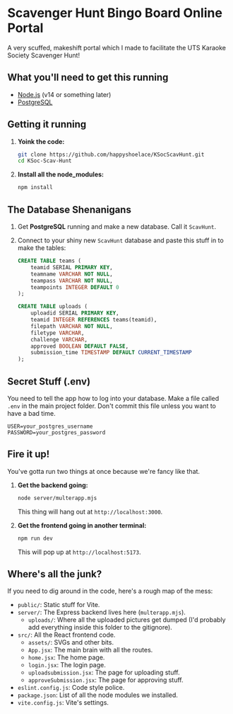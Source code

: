 # Scavenger Hunt Bingo Board Online Portal
A very scuffed, makeshift portal which I made to facilitate the UTS Karaoke Society Scavenger Hunt!

## What you'll need to get this running
- [Node.js](https://nodejs.org/) (v14 or something later)
- [PostgreSQL](https://www.postgresql.org/)

## Getting it running

1.  **Yoink the code:**
    ```bash
    git clone https://github.com/happyshoelace/KSocScavHunt.git
    cd KSoc-Scav-Hunt
    ```

2.  **Install all the node_modules:**
    ```bash
    npm install
    ```

## The Database Shenanigans

1.  Get **PostgreSQL** running and make a new database. Call it `ScavHunt`.

2.  Connect to your shiny new `ScavHunt` database and paste this stuff in to make the tables:

    ```sql
    CREATE TABLE teams (
        teamid SERIAL PRIMARY KEY,
        teamname VARCHAR NOT NULL,
        teampass VARCHAR NOT NULL,
        teampoints INTEGER DEFAULT 0
    );

    CREATE TABLE uploads (
        uploadid SERIAL PRIMARY KEY,
        teamid INTEGER REFERENCES teams(teamid),
        filepath VARCHAR NOT NULL,
        filetype VARCHAR,
        challenge VARCHAR,
        approved BOOLEAN DEFAULT FALSE,
        submission_time TIMESTAMP DEFAULT CURRENT_TIMESTAMP
    );
    ```

## Secret Stuff (.env)
You need to tell the app how to log into your database. Make a file called `.env` in the main project folder. Don't commit this file unless you want to have a bad time.

```
USER=your_postgres_username
PASSWORD=your_postgres_password
```

## Fire it up!
You've gotta run two things at once because we're fancy like that.

1.  **Get the backend going:**
    ```bash
    node server/multerapp.mjs
    ```
    This thing will hang out at `http://localhost:3000`.

2.  **Get the frontend going in another terminal:**
    ```bash
    npm run dev
    ```
    This will pop up at `http://localhost:5173`.

## Where's all the junk?
If you need to dig around in the code, here's a rough map of the mess:

-   `public/`: Static stuff for Vite.
-   `server/`: The Express backend lives here (`multerapp.mjs`).
    -   `uploads/`: Where all the uploaded pictures get dumped (I'd probably add everything inside this folder to the gitignore).
-   `src/`: All the React frontend code.
    -   `assets/`: SVGs and other bits.
    -   `App.jsx`: The main brain with all the routes.
    -   `home.jsx`: The home page.
    -   `login.jsx`: The login page.
    -   `uploadsubmission.jsx`: The page for uploading stuff.
    -   `approveSubmission.jsx`: The page for approving stuff.
-   `eslint.config.js`: Code style police.
-   `package.json`: List of all the node modules we installed.
-   `vite.config.js`: Vite's settings.
